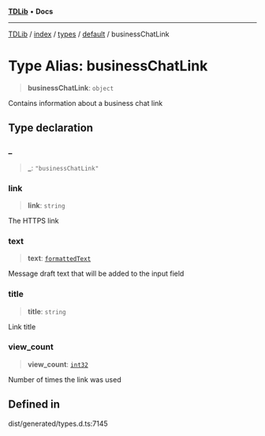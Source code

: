 [**TDLib**](../../../../../../README.md) • **Docs**

***

[TDLib](../../../../../../modules.md) / [index](../../../../../README.md) / [types](../../../README.md) / [default](../README.md) / businessChatLink

# Type Alias: businessChatLink

> **businessChatLink**: `object`

Contains information about a business chat link

## Type declaration

### \_

> **\_**: `"businessChatLink"`

### link

> **link**: `string`

The HTTPS link

### text

> **text**: [`formattedText`](formattedText.md)

Message draft text that will be added to the input field

### title

> **title**: `string`

Link title

### view\_count

> **view\_count**: [`int32`](int32.md)

Number of times the link was used

## Defined in

dist/generated/types.d.ts:7145
